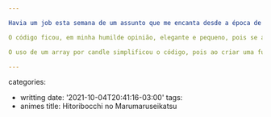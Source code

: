 ```yaml
---

Havia um job esta semana de um assunto que me encanta desde a época de investidor: base histórica de cotações. Estamos falando de ações da Bovespa. Na época que era investidor frequente mantinha uma base que era atualizada por um programinha em Java (esqueci o nome), mas nunca tive certeza se os ajustes feitos pelo programa eram os corretos. Surgiu agora a possibilidade de eu realizar código que converte uma base histórica recebida com um minuto por linha em campos divididos por ponto-e-vírgula (o CSV do Windows) para candles de várias periodicidades. E isso justo agora que ando estudando awk. Então não deu outra: usei esta linguagem clássica como ferramenta para esta conversão.

O código ficou, em minha humilde opinião, elegante e pequeno, pois se aproveita da composição das periodicidades. Ou seja, o período de cinco minutos é a consolidação de cinco linhas de um minuto, mas a de quinze minutos não são quinze linhas de um minuto, mas três de cinco minutos, que já estão sendo calculados a cada cinco linha. E assim por diante. Usando os arrays associativos do awk é possível manter o estado de cada candle até o momento de gerar a saída desejada, que no exemplo que codifiquei ficou como um comando SQL de insert em um banco fictício que grava cada tipo de candle em uma tabela.

O uso de um array por candle simplificou o código, pois ao criar uma função que manipula o candle que está finalizando e o próximo eu posso simplesmente passá-los como argumentos. Dessa forma eu só preciso compor os filtros de linhas de acordo com o resto da divisão do seu número. No exemplo inicial, o candle de cinco minutos está finalizando quando RN é igual a cinco ou múltiplos de cinco, enquanto um novo candle se inicia em múltiplos de seis.

---
```

categories:
- writting
date: '2021-10-04T20:41:16-03:00'
tags:
- animes
title: Hitoribocchi no Marumaruseikatsu

